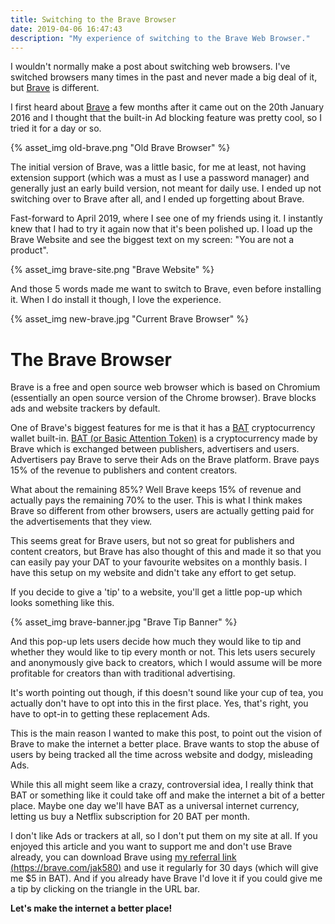 ```yaml
---
title: Switching to the Brave Browser
date: 2019-04-06 16:47:43
description: "My experience of switching to the Brave Web Browser."
---
```

I wouldn't normally make a post about switching web browsers. I've switched browsers many times in the past and never made a big deal of it, but [Brave](https://brave.com/) is different.

I first heard about [Brave](https://brave.com/) a few months after it came out on the 20th January 2016 and I thought that the built-in Ad blocking feature was pretty cool, so I tried it for a day or so.

{% asset_img old-brave.png "Old Brave Browser" %}

The initial version of Brave, was a little basic, for me at least, not having extension support (which was a must as I use a password manager) and generally just an early build version, not meant for daily use. I ended up not switching over to Brave after all, and I ended up forgetting about Brave.

Fast-forward to April 2019, where I see one of my friends using it. I instantly knew that I had to try it again now that it's been polished up. I load up the Brave Website and see the biggest text on my screen: "You are not a product".

{% asset_img brave-site.png "Brave Website" %}

And those 5 words made me want to switch to Brave, even before installing it. When I do install it though, I love the experience.

{% asset_img new-brave.jpg "Current Brave Browser" %}

# The Brave Browser

Brave is a free and open source web browser which is based on Chromium (essentially an open source version of the Chrome browser). Brave blocks ads and website trackers by default.

One of Brave's biggest features for me is that it has a [BAT](https://basicattentiontoken.org/) cryptocurrency wallet built-in. [BAT (or Basic Attention Token)](https://basicattentiontoken.org/) is a cryptocurrency made by Brave which is exchanged between publishers, advertisers and users. Advertisers pay Brave to serve their Ads on the Brave platform. Brave pays 15% of the revenue to publishers and content creators.

What about the remaining 85%? Well Brave keeps 15% of revenue and actually pays the remaining 70% to the user. This is what I think makes Brave so different from other browsers, users are actually getting paid for the advertisements that they view.

This seems great for Brave users, but not so great for publishers and content creators, but Brave has also thought of this and made it so that you can easily pay your DAT to your favourite websites on a monthly basis. I have this setup on my website and didn't take any effort to get setup.

If you decide to give a 'tip' to a website, you'll get a little pop-up which looks something like this.

{% asset_img brave-banner.jpg "Brave Tip Banner" %}

And this pop-up lets users decide how much they would like to tip and whether they would like to tip every month or not. This lets users securely and anonymously give back to creators, which I would assume will be more profitable for creators than with traditional advertising.

It's worth pointing out though, if this doesn't sound like your cup of tea, you actually don't have to opt into this in the first place. Yes, that's right, you have to opt-in to getting these replacement Ads.

This is the main reason I wanted to make this post, to point out the vision of Brave to make the internet a better place. Brave wants to stop the abuse of users by being tracked all the time across website and dodgy, misleading Ads.

While this all might seem like a crazy, controversial idea, I really think that BAT or something like it could take off and make the internet a bit of a better place. Maybe one day we'll have BAT as a universal internet currency, letting us buy a Netflix subscription for 20 BAT per month.

I don't like Ads or trackers at all, so I don't put them on my site at all. If you enjoyed this article and you want to support me and don't use Brave already, you can download Brave using [my referral link (https://brave.com/jak580)](https://brave.com/jak580) and use it regularly for 30 days (which will give me $5 in BAT). And if you already have Brave I'd love it if you could give me a tip by clicking on the triangle in the URL bar.

**Let's make the internet a better place!**